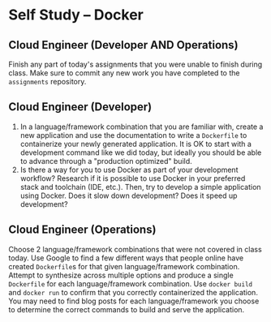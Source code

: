 # Self Study – Docker

## Cloud Engineer (Developer AND Operations)

Finish any part of today's assignments that you were unable to finish during class. Make sure to commit any new work you have completed to the `assignments` repository.

## Cloud Engineer (Developer)

1. In a language/framework combination that you are familiar with, create a new application and use the documentation to write a `Dockerfile` to containerize your newly generated application. It is OK to start with a development command like we did today, but ideally you should be able to advance through a "production optimized" build.
2. Is there a way for you to use Docker as part of your development workflow? Research if it is possible to use Docker in your preferred stack and toolchain (IDE, etc.). Then, try to develop a simple application using Docker. Does it slow down development? Does it speed up development?

## Cloud Engineer (Operations)

Choose 2 language/framework combinations that were not covered in class today. Use Google to find a few different ways that people online have created `Dockerfile`s for that given language/framework combination. Attempt to synthesize across multiple options and produce a single `Dockerfile` for each language/framework combination. Use `docker build` and `docker run` to confirm that you correctly containerized the application. You may need to find blog posts for each language/framework you choose to determine the correct commands to build and serve the application.
